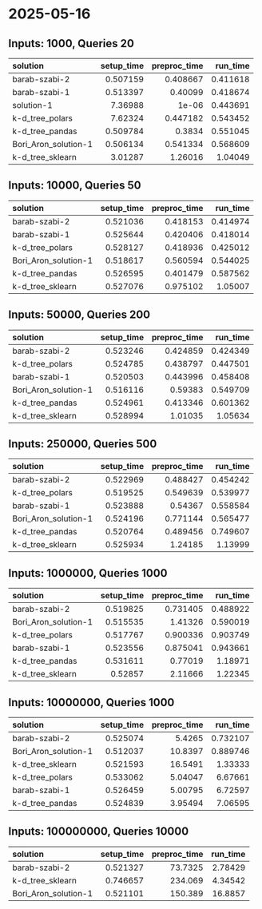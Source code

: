 # 2025-05-16

## Inputs: 1000, Queries 20

| solution             |   setup_time |   preproc_time |   run_time |
|:---------------------|-------------:|---------------:|-----------:|
| barab-szabi-2        |     0.507159 |       0.408667 |   0.411618 |
| barab-szabi-1        |     0.513397 |       0.40099  |   0.418674 |
| solution-1           |     7.36988  |       1e-06    |   0.443691 |
| k-d_tree_polars      |     7.62324  |       0.447182 |   0.543452 |
| k-d_tree_pandas      |     0.509784 |       0.3834   |   0.551045 |
| Bori_Aron_solution-1 |     0.506134 |       0.541334 |   0.568609 |
| k-d_tree_sklearn     |     3.01287  |       1.26016  |   1.04049  |

## Inputs: 10000, Queries 50

| solution             |   setup_time |   preproc_time |   run_time |
|:---------------------|-------------:|---------------:|-----------:|
| barab-szabi-2        |     0.521036 |       0.418153 |   0.414974 |
| barab-szabi-1        |     0.525644 |       0.420406 |   0.418014 |
| k-d_tree_polars      |     0.528127 |       0.418936 |   0.425012 |
| Bori_Aron_solution-1 |     0.518617 |       0.560594 |   0.544025 |
| k-d_tree_pandas      |     0.526595 |       0.401479 |   0.587562 |
| k-d_tree_sklearn     |     0.527076 |       0.975102 |   1.05007  |

## Inputs: 50000, Queries 200

| solution             |   setup_time |   preproc_time |   run_time |
|:---------------------|-------------:|---------------:|-----------:|
| barab-szabi-2        |     0.523246 |       0.424859 |   0.424349 |
| k-d_tree_polars      |     0.524785 |       0.438797 |   0.447501 |
| barab-szabi-1        |     0.520503 |       0.443996 |   0.458408 |
| Bori_Aron_solution-1 |     0.516116 |       0.59383  |   0.549709 |
| k-d_tree_pandas      |     0.524961 |       0.413346 |   0.601362 |
| k-d_tree_sklearn     |     0.528994 |       1.01035  |   1.05634  |

## Inputs: 250000, Queries 500

| solution             |   setup_time |   preproc_time |   run_time |
|:---------------------|-------------:|---------------:|-----------:|
| barab-szabi-2        |     0.522969 |       0.488427 |   0.454242 |
| k-d_tree_polars      |     0.519525 |       0.549639 |   0.539977 |
| barab-szabi-1        |     0.523888 |       0.54367  |   0.558584 |
| Bori_Aron_solution-1 |     0.524196 |       0.771144 |   0.565477 |
| k-d_tree_pandas      |     0.520764 |       0.489456 |   0.749607 |
| k-d_tree_sklearn     |     0.525934 |       1.24185  |   1.13999  |

## Inputs: 1000000, Queries 1000

| solution             |   setup_time |   preproc_time |   run_time |
|:---------------------|-------------:|---------------:|-----------:|
| barab-szabi-2        |     0.519825 |       0.731405 |   0.488922 |
| Bori_Aron_solution-1 |     0.515535 |       1.41326  |   0.590019 |
| k-d_tree_polars      |     0.517767 |       0.900336 |   0.903749 |
| barab-szabi-1        |     0.523556 |       0.875041 |   0.943661 |
| k-d_tree_pandas      |     0.531611 |       0.77019  |   1.18971  |
| k-d_tree_sklearn     |     0.52857  |       2.11666  |   1.22345  |

## Inputs: 10000000, Queries 1000

| solution             |   setup_time |   preproc_time |   run_time |
|:---------------------|-------------:|---------------:|-----------:|
| barab-szabi-2        |     0.525074 |        5.4265  |   0.732107 |
| Bori_Aron_solution-1 |     0.512037 |       10.8397  |   0.889746 |
| k-d_tree_sklearn     |     0.521593 |       16.5491  |   1.33333  |
| k-d_tree_polars      |     0.533062 |        5.04047 |   6.67661  |
| barab-szabi-1        |     0.526459 |        5.00795 |   6.72597  |
| k-d_tree_pandas      |     0.524839 |        3.95494 |   7.06595  |

## Inputs: 100000000, Queries 10000

| solution             |   setup_time |   preproc_time |   run_time |
|:---------------------|-------------:|---------------:|-----------:|
| barab-szabi-2        |     0.521327 |        73.7325 |    2.78429 |
| k-d_tree_sklearn     |     0.746657 |       234.069  |    4.34542 |
| Bori_Aron_solution-1 |     0.521101 |       150.389  |   16.8857  |